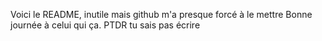 Voici le README, inutile mais github m'a presque forcé à le mettre
Bonne journée à celui qui ça.
PTDR tu sais pas écrire
